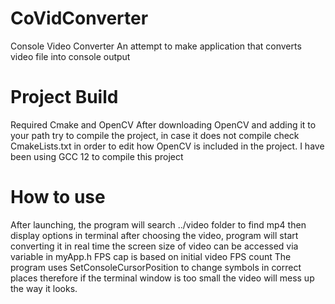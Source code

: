 # CoVidConverter

Console Video Converter
An attempt to make application that converts video file into console output


# Project Build

Required Cmake and OpenCV
After downloading OpenCV and adding it to your path
try to compile the project, in case it does not compile check CmakeLists.txt in order to edit how OpenCV is included in the project.
I have been using GCC 12 to compile this project

# How to use

After launching, the program will search ../video folder to find mp4 then display options in terminal
after choosing the video, program will start converting it in real time
the screen size of video can be accessed via variable in myApp.h 
FPS cap is based on initial video FPS count
The program uses SetConsoleCursorPosition to change symbols in correct places therefore if the terminal window is too small the video will mess up the way it looks.
